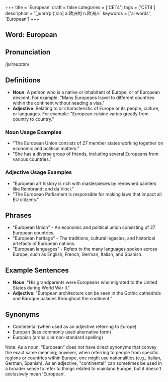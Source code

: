 +++
title = 'European'
draft = false
categories = ['CET4']
tags = ['CET4']
description = '[ˌjuərəˈpi(ː)ən] a.欧洲的 n.欧洲人'
keywords = ['ai words', 'European']
+++

## Word: European

## Pronunciation
/jʊˈrəʊpɪən/

## Definitions
- **Noun**: A person who is a native or inhabitant of Europe, or of European descent. For example: "Many Europeans travel to different countries within the continent without needing a visa."
- **Adjective**: Relating to or characteristic of Europe or its people, culture, or languages. For example: "European cuisine varies greatly from country to country."

### Noun Usage Examples
- "The European Union consists of 27 member states working together on economic and political matters."
- "She has a diverse group of friends, including several Europeans from various countries."

### Adjective Usage Examples
- "European art history is rich with masterpieces by renowned painters like Rembrandt and da Vinci."
- "The European Parliament is responsible for making laws that impact all EU citizens."

## Phrases
- "European Union" - An economic and political union consisting of 27 European countries.
- "European heritage" - The traditions, cultural legacies, and historical artefacts of European nations.
- "European languages" - Refers to the many languages spoken across Europe, such as English, French, German, Italian, and Spanish.

## Example Sentences
- **Noun**: "His grandparents were Europeans who migrated to the United States during World War II."
- **Adjective**: "European architecture can be seen in the Gothic cathedrals and Baroque palaces throughout the continent."

## Synonyms
- Continental (when used as an adjective referring to Europe)
- Europan (less commonly used alternative form)
- Europian (archaic or non-standard spelling)

Note: As a noun, "European" does not have direct synonyms that convey the exact same meaning; however, when referring to people from specific regions or countries within Europe, one might use nationalities (e.g., Italian, German, Spanish). As an adjective, "continental" can sometimes be used in a broader sense to refer to things related to mainland Europe, but it doesn't exclusively mean 'European'.
